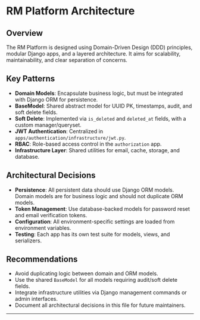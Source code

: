 # RM Platform Architecture

## Overview
The RM Platform is designed using Domain-Driven Design (DDD) principles, modular Django apps, and a layered architecture. It aims for scalability, maintainability, and clear separation of concerns.

## Key Patterns
- **Domain Models**: Encapsulate business logic, but must be integrated with Django ORM for persistence.
- **BaseModel**: Shared abstract model for UUID PK, timestamps, audit, and soft delete fields.
- **Soft Delete**: Implemented via `is_deleted` and `deleted_at` fields, with a custom manager/queryset.
- **JWT Authentication**: Centralized in `apps/authentication/infrastructure/jwt.py`.
- **RBAC**: Role-based access control in the `authorization` app.
- **Infrastructure Layer**: Shared utilities for email, cache, storage, and database.

## Architectural Decisions
- **Persistence**: All persistent data should use Django ORM models. Domain models are for business logic and should not duplicate ORM models.
- **Token Management**: Use database-backed models for password reset and email verification tokens.
- **Configuration**: All environment-specific settings are loaded from environment variables.
- **Testing**: Each app has its own test suite for models, views, and serializers.

## Recommendations
- Avoid duplicating logic between domain and ORM models.
- Use the shared `BaseModel` for all models requiring audit/soft delete fields.
- Integrate infrastructure utilities via Django management commands or admin interfaces.
- Document all architectural decisions in this file for future maintainers.

---
